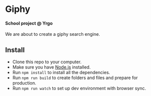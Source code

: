 # Giphy
#### School project @ Yrgo
We are about to create a giphy search engine.

## Install
- Clone this repo to your computer.
- Make sure you have [Node.js](https://nodejs.org/) installed.
- Run `npm install` to install all the dependencies.
- Run `npm run build` to create folders and files and prepare for production.
- Run `npm run watch` to set up dev environment with browser sync.
